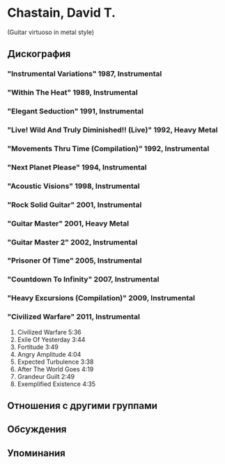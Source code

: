 # Chastain, David T.

(Guitar virtuoso in metal style)

## Дискография

### "Instrumental Variations" 1987, Instrumental



### "Within The Heat" 1989, Instrumental



### "Elegant Seduction" 1991, Instrumental



### "Live! Wild And Truly Diminished!! (Live)" 1992, Heavy Metal



### "Movements Thru Time (Compilation)" 1992, Instrumental



### "Next Planet Please" 1994, Instrumental



### "Acoustic Visions" 1998, Instrumental



### "Rock Solid Guitar" 2001, Instrumental



### "Guitar Master" 2001, Heavy Metal



### "Guitar Master 2" 2002, Instrumental



### "Prisoner Of Time" 2005, Instrumental



### "Countdown To Infinity" 2007, Instrumental



### "Heavy Excursions (Compilation)" 2009, Instrumental



### "Civilized Warfare" 2011, Instrumental

1. Civilized Warfare 5:36
2. Exile Of Yesterday 3:44
3. Fortitude 3:49
4. Angry Amplitude 4:04 
5. Expected Turbulence 3:38 
6. After The World Goes 4:19 
7. Grandeur Guilt 2:49
8. Exemplified Existence 4:35



## Отношения с другими группами


## Обсуждения


## Упоминания

